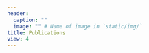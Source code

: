```yaml
---
header:
  caption: ""
  image: "" # Name of image in `static/img/`
title: Publications
view: 4 
---
```

